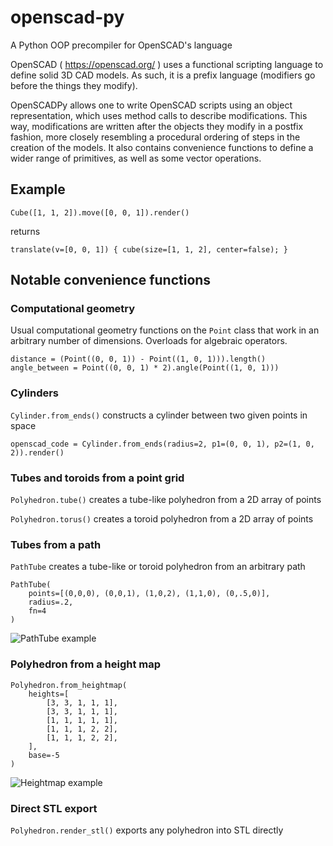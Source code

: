 # openscad-py

A Python OOP precompiler for OpenSCAD's language

OpenSCAD ( https://openscad.org/ ) uses a functional scripting language to define solid 3D CAD models.
As such, it is a prefix language (modifiers go before the things they modify).

OpenSCADPy allows one to write OpenSCAD scripts using an object representation, which uses method calls
to describe modifications. This way, modifications are written after the objects they modify in a postfix
fashion, more closely resembling a procedural ordering of steps in the creation of the models.
It also contains convenience functions to define a wider range of primitives, as well as some vector operations.

## Example

```
Cube([1, 1, 2]).move([0, 0, 1]).render()
```

returns


```
translate(v=[0, 0, 1]) { cube(size=[1, 1, 2], center=false); }
```

## Notable convenience functions

### Computational geometry

Usual computational geometry functions on the `Point` class that work in an arbitrary number of dimensions. Overloads for algebraic operators.

```
distance = (Point((0, 0, 1)) - Point((1, 0, 1))).length()
angle_between = Point((0, 0, 1) * 2).angle(Point((1, 0, 1)))
```

### Cylinders

`Cylinder.from_ends()` constructs a cylinder between two given points in space

```
openscad_code = Cylinder.from_ends(radius=2, p1=(0, 0, 1), p2=(1, 0, 2)).render()
```

### Tubes and toroids from a point grid

`Polyhedron.tube()` creates a tube-like polyhedron from a 2D array of points

`Polyhedron.torus()` creates a toroid polyhedron from a 2D array of points

### Tubes from a path

`PathTube` creates a tube-like or toroid polyhedron from an arbitrary path

```
PathTube(
    points=[(0,0,0), (0,0,1), (1,0,2), (1,1,0), (0,.5,0)],
    radius=.2,
    fn=4
)
```

![PathTube example](https://raw.github.com/csirmaz/openscad-py/master/images/pathtube.png)

### Polyhedron from a height map

```
Polyhedron.from_heightmap(
    heights=[
        [3, 3, 1, 1, 1],
        [3, 3, 1, 1, 1],
        [1, 1, 1, 1, 1],
        [1, 1, 1, 2, 2],
        [1, 1, 1, 2, 2],
    ],
    base=-5
)
```

![Heightmap example](https://raw.github.com/csirmaz/openscad-py/master/images/heightmap.png)

### Direct STL export

`Polyhedron.render_stl()` exports any polyhedron into STL directly
